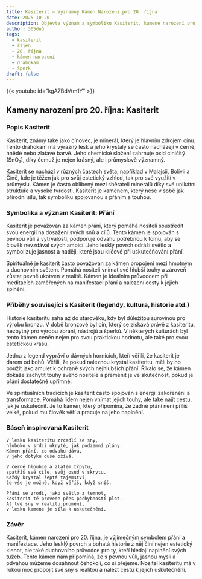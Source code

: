 ```yaml
---
title: Kasiterit – Významný Kámen Narození pro 20. října
date: 2025-10-20
description: Objevte význam a symboliku Kasiterit, kamene narození pro 20. října, který symbolizuje Přání. Přečtěte si legendy a inspirující příběhy.
author: 365dnů
tags:
  - kasiterit
  - říjen
  - 20. října
  - kámen narození
  - drahokam
  - šperk
draft: false
---
```


{{< youtube id="kgA7BdVtm1Y" >}}

## Kameny narození pro 20. října: Kasiterit

### Popis Kasiterit

Kasiterit, známý také jako cínovec, je minerál, který je hlavním zdrojem cínu. Tento drahokam má výrazný lesk a jeho krystaly se často nacházejí v černé, hnědé nebo zlatavé barvě. Jeho chemické složení zahrnuje oxid ciničitý (SnO₂), díky čemuž je nejen krásný, ale i průmyslově významný.

Kasiterit se nachází v různých částech světa, například v Malajsii, Bolívii a Číně, kde je těžen jak pro svůj estetický vzhled, tak pro své využití v průmyslu. Kámen je často oblíbený mezi sběrateli minerálů díky své unikátní struktuře a vysoké tvrdosti. Kasiterit je kamenem, který nese v sobě jak přírodní sílu, tak symboliku spojovanou s přáním a touhou.

### Symbolika a význam Kasiterit: Přání

Kasiterit je považován za kámen přání, který pomáhá nositeli soustředit svou energii na dosažení svých snů a cílů. Tento kámen je spojován s pevnou vůlí a vytrvalostí, podporuje odvahu potřebnou k tomu, aby se člověk nevzdával svých ambicí. Jeho lesklý povrch odráží světlo a symbolizuje jasnost a naději, které jsou klíčové při uskutečňování přání.

Spirituálně je kasiterit často považován za kámen propojení mezi hmotným a duchovním světem. Pomáhá nositeli vnímat své hlubší touhy a zároveň zůstat pevně ukotven v realitě. Kámen je ideálním průvodcem při meditacích zaměřených na manifestaci přání a nalezení cesty k jejich splnění.

### Příběhy související s Kasiterit (legendy, kultura, historie atd.)

Historie kasiteritu sahá až do starověku, kdy byl důležitou surovinou pro výrobu bronzu. V době bronzové byl cín, který se získává právě z kasiteritu, nezbytný pro výrobu zbraní, nástrojů a šperků. V některých kulturách byl tento kámen ceněn nejen pro svou praktickou hodnotu, ale také pro svou estetickou krásu.

Jedna z legend vypráví o dávných hornících, kteří věřili, že kasiterit je darem od bohů. Věřili, že pokud naleznou krystal kasiteritu, měli by ho použít jako amulet k ochraně svých nejhlubších přání. Říkalo se, že kámen dokáže zachytit touhy svého nositele a přeměnit je ve skutečnost, pokud je přání dostatečně upřímné.

Ve spirituálních tradicích je kasiterit často spojován s energií zakořenění a transformace. Pomáhá lidem nejen vnímat jejich touhy, ale také najít cestu, jak je uskutečnit. Je to kámen, který připomíná, že žádné přání není příliš velké, pokud mu člověk věří a pracuje na jeho naplnění.

### Báseň inspirovaná Kasiterit

```
V lesku kasiteritu zrcadlí se sny,  
hluboko v srdci ukryté, jak podzemní plány.  
Kámen přání, co odvahu dává,  
v jeho dotyku duše ožívá.

V černé hloubce a zlatém třpytu,  
spatříš své cíle, svůj osud v skrytu.  
Každý krystal šeptá tajemství,  
že vše je možné, když věříš, když sníš.

Přání se zrodí, jako světlo z temnot,  
kasiterit tě provede přes pochybností plot.  
Ať tvé sny v realitu promění,  
v lesku kamene je síla k uskutečnění.
```

### Závěr

Kasiterit, kámen narození pro 20. října, je výjimečným symbolem přání a manifestace. Jeho lesklý povrch a bohatá historie z něj činí nejen estetický klenot, ale také duchovního průvodce pro ty, kteří hledají naplnění svých tužeb. Tento kámen nám připomíná, že s pevnou vůlí, jasnou myslí a odvahou můžeme dosáhnout čehokoli, co si přejeme. Nositel kasiteritu má v rukou moc propojit své sny s realitou a nalézt cestu k jejich uskutečnění.